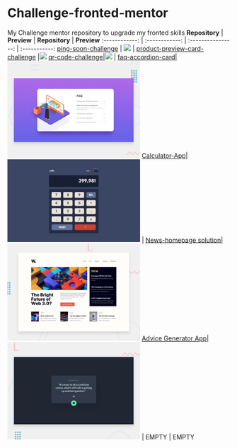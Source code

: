 # Challenge-fronted-mentor
My Challenge mentor repository to upgrade my fronted skills
**Repository**    |      **Preview** | **Repository** | **Preview**
:------------: | :------------: | :----------------: | :-----------:
<a href="https://github.com/mohamedelbachir/ping-soon-challenge">ping-soon-challenge</a> |  [<img src="https://user-images.githubusercontent.com/76158313/229285425-a7e664e1-1561-4de3-83ca-2cc796d4f15f.jpg" width="300" height="auto">](https://mohamedelbachir.github.io/ping-soon-challenge/) | <a href="https://github.com/mohamedelbachir/product-preview-card-challenge">product-preview-card-challenge</a> |[<img src="https://user-images.githubusercontent.com/76158313/229285837-69114306-d143-4bc5-8d61-b1e4ab56d059.jpg" width="300" height="auto">](https://mohamedelbachir.github.io/product-preview-card-challenge/) 
<a href="https://github.com/mohamedelbachir/qr-code-challenge">qr-code-challenge</a>|[<img src="https://user-images.githubusercontent.com/76158313/229286543-14450d74-50f6-4152-9359-3b2866fda63f.jpg" width="300" height="auto">](https://mohamedelbachir.github.io/qr-code-challenge/) | <a href="https://github.com/mohamedelbachir/faq-accordion-card">faq-accordion-card</a>|[<img src="https://github.com/mohamedelbachir/faq-accordion-card/blob/main/design/desktop-preview.jpg" width="300" height="auto">](https://mohamedelbachir.github.io/faq-accordion-card/) 
<a href="https://github.com/mohamedelbachir/CalculatorApp-solution">Calculator-App</a>|[<img src="https://github.com/mohamedelbachir/CalculatorApp-solution/blob/main/src/Design/desktop-design-theme-1.jpg" width="300" height="auto">](https://calculator-app-solution.vercel.app/) | <a href="https://github.com/mohamedelbachir/news-homepage-solution">News-homepage solution</a>|[<img src="https://github.com/mohamedelbachir/news-homepage-solution/blob/main/design/desktop-preview.jpg" width="300" height="auto">](https://mohamedelbachir.github.io/news-homepage-solution/)
<a href="https://github.com/mohamedelbachir/advice-generator">Advice Generator App</a>|[<img src="https://github.com/mohamedelbachir/advice-generator/blob/main/public/images/desktop-preview.jpg" width="300" height="auto">](https://advice-generator-new.vercel.app/) | EMPTY | EMPTY
